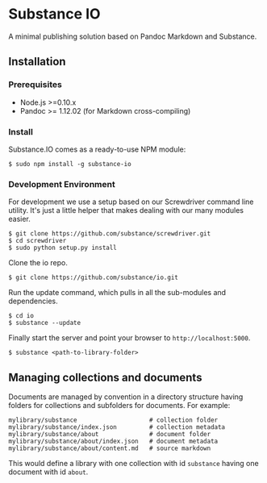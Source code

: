 # Substance IO

A minimal publishing solution based on Pandoc Markdown and Substance.

## Installation

### Prerequisites

- Node.js >=0.10.x
- Pandoc >= 1.12.02 (for Markdown cross-compiling)

### Install

Substance.IO comes as a ready-to-use NPM module:

    $ sudo npm install -g substance-io


### Development Environment

For development we use a setup based on our Screwdriver command line utility. It's just a little helper that makes dealing with our many modules easier.

    $ git clone https://github.com/substance/screwdriver.git
    $ cd screwdriver
    $ sudo python setup.py install

Clone the io repo.

    $ git clone https://github.com/substance/io.git

Run the update command, which pulls in all the sub-modules and dependencies.

    $ cd io
    $ substance --update

Finally start the server and point your browser to `http://localhost:5000`.

    $ substance <path-to-library-folder>


## Managing collections and documents

Documents are managed by convention in a directory structure having folders for collections
and subfolders for documents. For example:

    mylibrary/substance                    # collection folder
    mylibrary/substance/index.json         # collection metadata
    mylibrary/substance/about              # document folder
    mylibrary/substance/about/index.json   # document metadata
    mylibrary/substance/about/content.md   # source markdown


This would define a library with one collection with id `substance` having one document with id `about`.
